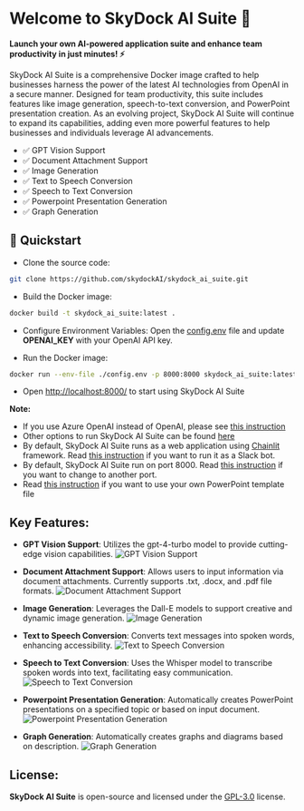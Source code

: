 # Welcome to SkyDock AI Suite 👋

**Launch your own AI-powered application suite and enhance team productivity in just minutes! ⚡️**

SkyDock AI Suite is a comprehensive Docker image crafted to help businesses harness the power of the latest AI technologies from OpenAI in a secure manner. Designed for team productivity, this suite includes features like image generation, speech-to-text conversion, and PowerPoint presentation creation. As an evolving project, SkyDock AI Suite will continue to expand its capabilities, adding even more powerful features to help businesses and individuals leverage AI advancements.

- ✅ GPT Vision Support
- ✅ Document Attachment Support
- ✅ Image Generation
- ✅ Text to Speech Conversion
- ✅ Speech to Text Conversion
- ✅ Powerpoint Presentation Generation
- ✅ Graph Generation


## 🚀 Quickstart
- Clone the source code:
```bash
git clone https://github.com/skydockAI/skydock_ai_suite.git
```

- Build the Docker image:
```bash
docker build -t skydock_ai_suite:latest .
```
- Configure Environment Variables: Open the [config.env](config.env) file and update **OPENAI_KEY** with your OpenAI API key.

- Run the Docker image:
```bash
docker run --env-file ./config.env -p 8000:8000 skydock_ai_suite:latest
```

- Open [http://localhost:8000/](http://localhost:8000/) to start using SkyDock AI Suite 

**Note:** 
- If you use Azure OpenAI instead of OpenAI, please see [this instruction](help/instruction_for_azure_openai.md)
- Other options to run SkyDock AI Suite can be found [here](help/instruction_to_run.md)
- By default, SkyDock AI Suite runs as a web application using [Chainlit](https://chainlit.io/) framework. Read [this instruction](help/instruction_for_slack_bot.md) if you want to run it as a Slack bot.
- By default, SkyDock AI Suite run on port 8000. Read [this instruction](help/instruction_to_change_port.md) if you want to change to another port.
- Read [this instruction](help/instruction_for_powerpoint_template.md) if you want to use your own PowerPoint template file


## Key Features:
- **GPT Vision Support**: Utilizes the gpt-4-turbo model to provide cutting-edge vision capabilities.
<img src="/images/gpt_vision.png" alt="GPT Vision Support"></img>

- **Document Attachment Support**: Allows users to input information via document attachments. Currently supports .txt, .docx, and .pdf file formats.
<img src="/images/document_attachment.png" alt="Document Attachment Support"></img>

- **Image Generation**: Leverages the Dall-E models to support creative and dynamic image generation.
<img src="/images/image_generation.png" alt="Image Generation"></img>

- **Text to Speech Conversion**: Converts text messages into spoken words, enhancing accessibility.
<img src="/images/tts.png" alt="Text to Speech Conversion"></img>

- **Speech to Text Conversion**: Uses the Whisper model to transcribe spoken words into text, facilitating easy communication.
<img src="/images/stt.png" alt="Speech to Text Conversion"></img>

- **Powerpoint Presentation Generation**: Automatically creates PowerPoint presentations on a specified topic or based on input document.
<img src="/images/presentation_generation.png" alt="Powerpoint Presentation Generation"></img>

- **Graph Generation**: Automatically creates graphs and diagrams based on description.
<img src="/images/graph_generation.png" alt="Graph Generation"></img>


## License:
**SkyDock AI Suite** is open-source and licensed under the [GPL-3.0](LICENSE) license.
